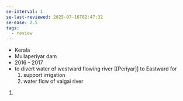 ```yaml
---
se-interval: 1
se-last-reviewed: 2025-07-16T02:47:32
se-ease: 2.5
tags:
  - review
---
```

- Kerala
- Mullaperiyar dam
- 2016 - 2017
- to divert water of westward flowing river [[Periyar]] to Eastward for 
	1. support irrigation 
	2. water flow of vaigai river
1. 